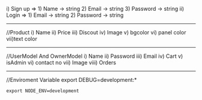 i) Sign up => 1) Name -> string 2) Email -> string 3) Password -> string
ii) Login => 1) Email -> string 2) Password -> string

---

//Product
i) Name
ii) Price
iii) Discout
iv) Image
v) bgcolor
vi) panel color
vii)text color

---

//UserModel And OwnerModel
i) Name
ii) Password
iii) Email
iv) Cart
v) isAdmin
vi) contact no
vii) Image
viii) Orders

---

//Enviroment Variable
export DEBUG=development:*

    export NODE_ENV=development
